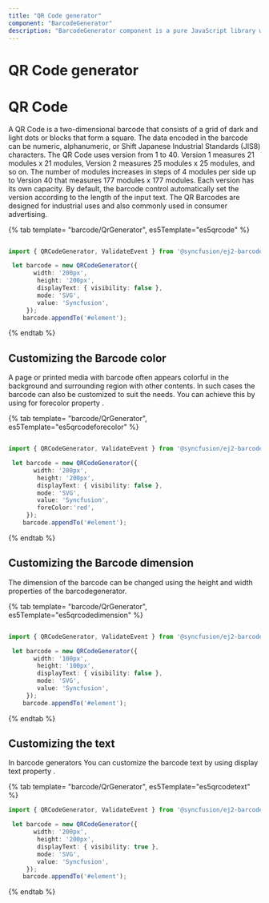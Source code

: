 ```yaml
---
title: "QR Code generator"
component: "BarcodeGenerator"
description: "BarcodeGenerator component is a pure JavaScript library which will convert a string to Barcode and show it to the user. This supports major 1D and 2D barcodes including coda bar, code 128, QR Code."
---
```


# QR Code generator

# QR Code

A QR Code is a two-dimensional barcode that consists of a grid of dark and light dots or blocks that form a square. The data encoded in the barcode can be numeric, alphanumeric, or Shift Japanese Industrial Standards (JIS8) characters. The QR Code uses version from 1 to 40. Version 1 measures 21 modules x 21 modules, Version 2 measures 25 modules x 25 modules, and so on. The number of modules increases in steps of 4 modules per side up to Version 40 that measures 177 modules x 177 modules. Each version has its own capacity. By default, the barcode control automatically set the version according to the length of the input text. The QR Barcodes are designed for industrial uses and also commonly used in consumer advertising.

{% tab template= "barcode/QrGenerator", es5Template="es5qrcode" %}

```typescript

import { QRCodeGenerator, ValidateEvent } from '@syncfusion/ej2-barcode-generator';

 let barcode = new QRCodeGenerator({
       width: '200px',
        height: '200px',
        displayText: { visibility: false },
        mode: 'SVG',
        value: 'Syncfusion',
     });
    barcode.appendTo('#element');

```

{% endtab %}

## Customizing the Barcode color

A page or printed media with barcode often appears colorful in the background and surrounding region with other contents. In such cases the barcode can also be customized to suit the needs. You can achieve this by using for forecolor property .

{% tab template= "barcode/QrGenerator", es5Template="es5qrcodeforecolor" %}

```typescript

import { QRCodeGenerator, ValidateEvent } from '@syncfusion/ej2-barcode-generator';

 let barcode = new QRCodeGenerator({
       width: '200px',
        height: '200px',
        displayText: { visibility: false },
        mode: 'SVG',
        value: 'Syncfusion',
        foreColor:'red',
     });
    barcode.appendTo('#element');

```

{% endtab %}

## Customizing the Barcode dimension

The dimension of the barcode can be changed using the height and width properties of the barcodegenerator.

{% tab template= "barcode/QrGenerator", es5Template="es5qrcodedimension" %}

```typescript

import { QRCodeGenerator, ValidateEvent } from '@syncfusion/ej2-barcode-generator';

 let barcode = new QRCodeGenerator({
       width: '100px',
        height: '100px',
        displayText: { visibility: false },
        mode: 'SVG',
        value: 'Syncfusion',
     });
    barcode.appendTo('#element');

```

{% endtab %}

## Customizing the text

In barcode generators You can customize the barcode text by using display text property .

{% tab template= "barcode/QrGenerator", es5Template="es5qrcodetext" %}

```typescript
import { QRCodeGenerator, ValidateEvent } from '@syncfusion/ej2-barcode-generator';

 let barcode = new QRCodeGenerator({
       width: '200px',
        height: '200px',
        displayText: { visibility: true },
        mode: 'SVG',
        value: 'Syncfusion',
     });
    barcode.appendTo('#element');

```

{% endtab %}
